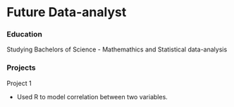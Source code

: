 # Future Data-analyst

### Education
Studying Bachelors of Science - Mathemathics and Statistical data-analysis

### Projects
Project 1
- Used R to model correlation between two variables.
